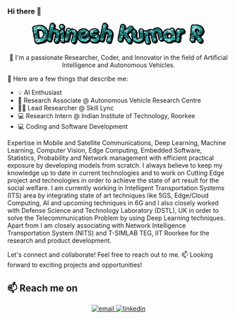 ### Hi there 👋

<p align="center">
  <img src="https://github.com/DhineshKumarR/DhineshKumarR/blob/main/Dhinesh%20GIF.gif" alt="Dhinesh Kumar R">
</p>
<p align="center">
🌱 I'm a passionate Researcher, Coder, and Innovator in the field of Artificial Intelligence and Autonomous Vehicles.

🚀 Here are a few things that describe me:
   - 💡 AI Enthusiast
   - 🔬 Research Associate @ Autonomous Vehicle Research Centre
   - 👨‍💻 Lead Researcher @ Skill Lync 
   - 💻 Research Intern @ Indian Institute of Technology, Roorkee 
   - 💻 Coding and Software Development
</p>
Expertise in Mobile and Satellite Communications, Deep Learning, Machine Learning, Computer Vision, Edge Computing, Embedded Software, Statistics, Probability and Network management with efficient practical exposure by developing models from scratch. I always believe to keep my knowledge up to date in current technologies and to work on Cutting Edge project and technologies in order to achieve the state of art result for the social welfare. I am currently working in Intelligent Transportation Systems (ITS) area by integrating state of art techniques like 5GS, Edge/Cloud Computing, AI and upcoming techniques in 6G and I also closely worked with Defense Science and Technology Laboratory (DSTL), UK in order to solve the Telecommunication Problem by using Deep Learning techniques. Apart from I am closely associating with Network Intelligence Transportation System (NITS) and T-SIMLAB TEG, IIT Roorkee for the research and product development.

Let's connect and collaborate! Feel free to reach out to me. 📫 Looking forward to exciting projects and opportunities!
## 📫  Reach me on
<p align="center">
<a href="mailto:rsdhinesh12@gmail.com">
  <img src="https://www.freepnglogos.com/uploads/logo-gmail-png/logo-gmail-png-gmail-icon-download-png-and-vector-1.png" alt="email" width="100"/>
</a>
  
<a href="https://www.linkedin.com/in/dhinesh-kumar-ravi-ba299787/">
  <img src="https://www.freepnglogos.com/uploads/linkedin-in-logo-png-1.png" alt="linkedin" width="110"/>
</a>
</p>

